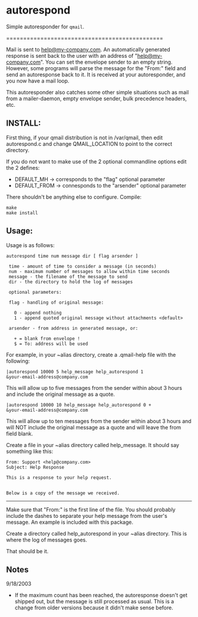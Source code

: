 # autorespond

Simple autoresponder for `qmail`.

==============================================

Mail is sent to help@my-company.com. An automatically generated response
is sent back to the user with an address of "help@my-company.com".  You
can set the envelope sender to an empty string.  However, some programs
will parse the message for the "From:"  field and send an autoresponse
back to it.  It is received at your autoresponder, and you now have a mail
loop. 

This autoresponder also catches some other simple situations such as mail
from a mailer-daemon, empty envelope sender, bulk precedence headers, etc. 


## INSTALL:

First thing, if your qmail distribution is not in /var/qmail, then edit
autorespond.c and change QMAIL_LOCATION to point to the correct directory. 

If you do not want to make use of the 2 optional commandline options edit 
the 2 defines:

- DEFAULT_MH    -> corresponds to the "flag" optional parameter
- DEFAULT_FROM  -> connesponds to the "arsender" optional parameter

There shouldn't be anything else to configure.  Compile: 

```
make
make install
```

## Usage:

Usage is as follows:

``autorespond time num message dir [ flag arsender ]``

     time - amount of time to consider a message (in seconds)
     num - maximum number of messages to allow within time seconds
     message - the filename of the message to send
     dir - the directory to hold the log of messages

     optional parameters:

     flag - handling of original message:

       0 - append nothing
       1 - append quoted original message without attachments <default>

     arsender - from address in generated message, or:

       + = blank from envelope ! 
       $ = To: address will be used


For example, in your ~alias directory, create a .qmail-help file with
the following:

```
|autorespond 10000 5 help_message help_autorespond 1
&your-email-address@company.com
```

This will allow up to five messages from the sender within about 3 hours 
and include the original message as a quote.

```
|autorespond 10000 10 help_message help_autorespond 0 +
&your-email-address@company.com
```

This will allow up to ten messages from the sender within about 3 hours and
will NOT include the original message as a quote and will leave the from
field blank.

Create a file in your ~alias directory called help_message.  It should say
something like this: 
```
From: Support <help@company.com>
Subject: Help Response

This is a response to your help request.


Below is a copy of the message we received.
```
--------

Make sure that "From:" is the first line of the file.  You should probably
include the dashes to separate your help message from the user's message. 
An example is included with this package. 

Create a directory called help_autorespond in your ~alias directory.  This
is where the log of messages goes. 

That should be it.

## Notes
9/18/2003
- If the maximum count has been reached, the autoresponse doesn't 
  get shipped out, but the message is still processed as usual.
  This is a change from older versions because it didn't make
  sense before.
